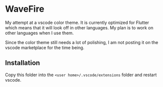 # WaveFire

My attempt at a vscode color theme. It is currently optimized for Flutter which means that it will look off in other languages.
My plan is to work on other languages when I use them.

Since the color theme still needs a lot of polishing, I am not posting it on the vscode marketplace for the time being.

## Installation

Copy this folder into the `<user home>/.vscode/extensions` folder and restart vscode.
